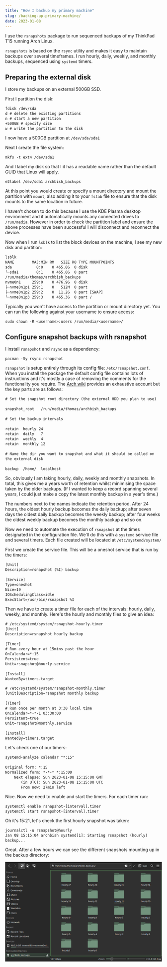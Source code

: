 ```yaml
---
title: "How I backup my primary machine"
slug: /backing-up-primary-machine/
date: 2023-01-08
---
```


I use the `rsnapshots` package to run sequenced backups of my ThinkPad T15
running Arch Linux.

`rsnapshots` is based on the `rsync` utility and makes it easy to maintain
backups over several timeframes. I run hourly, daily, weekly, and monthly
backups, sequenced using `systemd` timers.

## Preparing the external disk

I store my backups on an external 500GB SSD.

First I partition the disk:

```
fdisk /dev/sda
d # delete the existing partitions
n # start a new partition
+500GB # specify size
w # write the partition to the disk
```

I now have a 500GB partition at `/dev/sda/sda1`

Next I create the file system:

```
mkfs -t ext4 /dev/sda1
```

And I label my disk so that I it has a readable name rather than the default
GUID that Linux will apply.

```
e2label /dev/sda1 archbish_backups
```

At this point you would create or specify a mount directory and mount the
partition with `mount`, also adding it to your `fstab` file to ensure that the
disk mounts to the same location in future.

I haven't chosen to do this because I use the KDE Plasma desktop environment and
it automatically mounts any connected drives to `/run/media`. However in order
to check the partition label and ensure the above processes have been successful
I will disconnect and reconnect the device.

Now when I run `lsblk` to list the block devices on the machine, I see my new
disk and partition:

```
lsblk
NAME        MAJ:MIN RM   SIZE RO TYPE MOUNTPOINTS
sda           8:0    0 465.8G  0 disk
└─sda1        8:1    0 465.8G  0 part /run/media/thomas/archbish_backups
nvme0n1     259:0    0 476.9G  0 disk
├─nvme0n1p1 259:1    0   512M  0 part
├─nvme0n1p2 259:2    0  11.2G  0 part [SWAP]
└─nvme0n1p3 259:3    0 465.3G  0 part /
```

Typically you won't have access to the partition or mount directory yet. You can
run the following against your username to ensure access:

```
sudo chown -R <username>:users /run/media/<username>/
```

## Configure snapshot backups with rsnapshot

I install `rsnapshot` and `rsync` as a dependency:

```
pacman -Sy rsync rsnapshot
```

`rsnapshot` is setup entirely through its config file: `/etc/rsnapshot.conf`.
When you install the package the default config file contains lots of
instructions and it's mostly a case of removing the comments for the
functionality you require. The
[Arch wiki](https://wiki.archlinux.org/title/rsnapshot) provides an exhaustive
account but the key parts are as follows:

```
# Set the snapshot root directory (the external HDD you plan to use)

snapshot_root   /run/media/thomas/archbish_backups

# Set the backup intervals

retain  hourly 24
retain  daily   7
retain  weekly  4
retain  monthly 12

# Name the dir you want to snapshot and what it should be called on the external disk

backup  /home/  localhost
```

So, obviously I am taking hourly, daily, weekly and monthly snapshots. In total,
this gives me a years worth of retention whilst minimising the space taken by
the older backups. (If I wanted to keep a record spanning several years, I could
just make a copy the latest monthly backup in a year's time.)

The numbers next to the names indicate the retention period. After 24 hours, the
oldest hourly backup becomes the daily backup; after seven days the oldest daily
backup becomes the weekly backup; after four weeks the oldest weekly backup
becomes the monthly backup and so on.

Now we need to automate the execution of `rsnapshot` at the times designated in
the configuration file. We'll do this with a `systemd` service file and several
timers. Each file created will be located at `/etc/systemd/system/`

First we create the service file. This will be a oneshot service that is run by
the timers:

```
[Unit]
Description=rsnapshot (%I) backup

[Service]
Type=oneshot
Nice=19
IOSchedulingClass=idle
ExecStart=/usr/bin/rsnapshot %I
```

Then we have to create a timer file for each of the intervals: hourly, daily,
weekly, and monthly. Here's the hourly and monthly files to give an idea:

```
# /etc/systemd/system/rsnapshot-hourly.timer
[Unit]
Description=rsnapshot hourly backup

[Timer]
# Run every hour at 15mins past the hour
OnCalendar=*:15
Persistent=true
Unit=rsnapshot@hourly.service

[Install]
WantedBy=timers.target
```

```
# /etc/systemd/system/rsnapshot-monthly.timer
[Unit]Description=rsnapshot monthly backup

[Timer]
# Run once per month at 3:30 local time
OnCalendar=*-*-1 03:30:00
Persistent=true
Unit=rsnapshot@monthly.service

[Install]
WantedBy=timers.target
```

Let's check one of our timers:

```
systemd-analyze calendar "*:15"

Original form: *:15
Normalized form: *-*-* *:15:00
    Next elapse: Sun 2023-01-08 15:15:00 GMT
       (in UTC): Sun 2023-01-08 15:15:00 UTC
       From now: 27min left
```

Nice. Now we need to enable and start the timers. For each timer run:

```
systemctl enable rsnapshot-[interval].timer
systemctl start rsnapshot-[interval].timer
```

Oh it's 15:21, let's check the first hourly snapshot was taken:

```
journalctl -u rsnapshot@hourly
Jan 08 15:15:04 archbish systemd[1]: Starting rsnapshot (hourly) backup...
```

Great. After a few hours we can see the different snapshots mounting up in the
backup directory:

![](img/rnapshot-dolphin-file-viewr.png)
